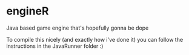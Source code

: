 # engineR
Java based game engine that's hopefully gonna be dope

To compile this nicely (and exactly how i've done it) you can follow the instructions in the JavaRunner folder :) 

